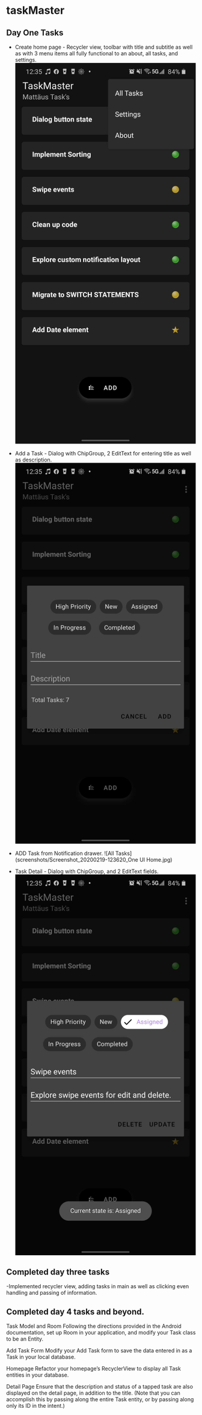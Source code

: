 # taskMaster

## Day One Tasks

- Create home page - Recycler view, toolbar with title and subtitle as well as with 3 menu items all fully functional to an about, all tasks, and settings.
![Home Page](screenshots/Screenshot_20200219-123529_TaskMaster.jpg)

- Add a Task - Dialog with ChipGroup, 2 EditText for entering title as well as description.
![Add Task](screenshots/Screenshot_20200219-123518_TaskMaster.jpg)

- ADD Task from Notification drawer.
![All Tasks](screenshots/Screenshot_20200219-123620_One UI Home.jpg)

- Task Detail - Dialog with ChipGroup, and 2 EditText fields.
![Task Detail](screenshots/Screenshot_20200219-123523_TaskMaster.jpg)

## Completed day three tasks

-Implemented recycler view, adding tasks in main as well as clicking even handling and passing of information.

## Completed day 4 tasks and beyond.

Task Model and Room
Following the directions provided in the Android documentation, set up Room in your application, and modify your Task class to be an Entity.

Add Task Form
Modify your Add Task form to save the data entered in as a Task in your local database.

Homepage
Refactor your homepage’s RecyclerView to display all Task entities in your database.

Detail Page
Ensure that the description and status of a tapped task are also displayed on the detail page, in addition to the title. (Note that you can accomplish this by passing along the entire Task entity, or by passing along only its ID in the intent.)